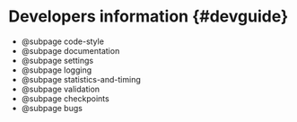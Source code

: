 # Developers information {#devguide}

- @subpage code-style
- @subpage documentation
- @subpage settings
- @subpage logging
- @subpage statistics-and-timing
- @subpage validation
- @subpage checkpoints
- @subpage bugs